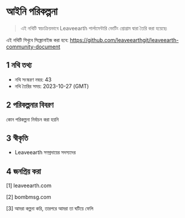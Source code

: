 # আইনি পরিকল্পনা

>এই নথিটি স্বয়ংক্রিয়ভাবে Leaveearth পার্লামেন্টারি ভোটিং প্রোগ্রাম দ্বারা তৈরি করা হয়েছে৷

এই নথিটি গিথুবে সিঙ্ক্রোনাইজ করা হবে: https://github.com/leaveearthgit/leaveearth-community-document

## 1 নথি তথ্য

- নথি সংস্করণ নম্বর: 43
- নথি তৈরির সময়: 2023-10-27 (GMT)

## 2 পরিকল্পনার বিবরণ

কোন পরিকল্পনা নির্বাচন করা হয়নি

## 3 স্বীকৃতি
* Leaveearth সম্প্রদায়ের সদস্যদের

## 4 জনপ্রিয় করা
[1] leaveearth.com

[2] bombmsg.com

[3] আমরা কল্পনা করি, তারপরে আমরা তা ঘটিয়ে ফেলি